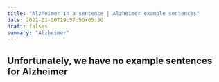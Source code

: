 ```yaml
---
title: "Alzheimer in a sentence | Alzheimer example sentences"
date: 2021-01-20T19:57:50+05:30
draft: falses
summary: "Alzheimer"
---
```

## Unfortunately, we have no example sentences for Alzheimer                 
